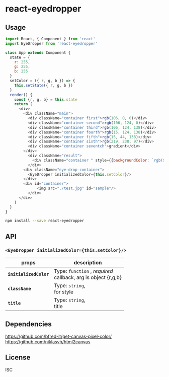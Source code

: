 # react-eyedropper



## Usage

```js
import React, { Component } from 'react'
import EyeDropper from 'react-eyedropper'

class App extends Component {
  state = {
    r: 255,
    g: 255,
    b: 255
  }
  setColor = ({ r, g, b }) => {
    this.setState({ r, g, b })
  }
  render() {
    const {r, g, b} = this.state
    return (
      <div>
        <div className="main">
          <div className="container first">rgb(106, 0, 0)</div>
          <div className="container second">rgb(106, 124, 0)</div>
          <div className="container third">rgb(106, 124, 138)</div>
          <div className="container fourth">rgb(15, 124, 138)</div>
          <div className="container fifth">rgb(15, 44, 138)</div>
          <div className="container sixth">rgb(219, 238, 97)</div>
          <div className="container seventch">gradient</div>
        </div>
          <div className="result">
            <div className="container " style={{backgroundColor: `rgb(${r}, ${g}, ${b})`}}>rgb({r}, {g}, {b})</div>
          </div>
        <div className="eye-drop-container">
          <EyeDropper initializedColor={this.setColor}/>
        </div>
        <div id="container">
		      <img src="./test.jpg" id="sample"/>
	      </div>
      </div>
    )
  }
}


```


```sh
npm install --save react-eyedropper
```
## API

### `<EyeDropper initializedColor={this.setColor}/>`

props | description
--- | ---
**`initializedColor`** | Type: `function` , *required* <br> callback, arg  is object  {r,g,b}
**`className`** | Type: `string`, <br> for style
**`title`** | Type: `string`, <br> title 



## Dependencies

https://github.com/bfred-it/get-canvas-pixel-color/
<br>
https://github.com/niklasvh/html2canvas

## License
ISC